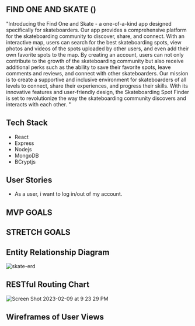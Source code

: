 ## FIND ONE AND SKATE ()


"Introducing the Find One and Skate - a one-of-a-kind app designed specifically for skateboarders. Our app provides a comprehensive platform for the skateboarding community to discover, share, and connect. With an interactive map, users can search for the best skateboarding spots, view photos and videos of the spots uploaded by other users, and even add their own favorite spots to the map. By creating an account, users can not only contribute to the growth of the skateboarding community but also receive additional perks such as the ability to save their favorite spots, leave comments and reviews, and connect with other skateboarders. Our mission is to create a supportive and inclusive environment for skateboarders of all levels to connect, share their experiences, and progress their skills. With its innovative features and user-friendly design, the Skateboarding Spot Finder is set to revolutionize the way the skateboarding community discovers and interacts with each other. "

## Tech Stack

- React
- Express
- Nodejs
- MongoDB
- BCryptjs

## User Stories

- As a user, i want to log in/out of my account.



## MVP GOALS




## STRETCH GOALS



## Entity Relationship Diagram
![skate-erd](https://user-images.githubusercontent.com/117604017/218008705-6b96dcf7-4128-482f-b006-44d4cf0c9b9a.png)




## RESTful Routing Chart
![Screen Shot 2023-02-09 at 9 23 29 PM](https://user-images.githubusercontent.com/117604017/218008888-cb4e9a84-c52b-456c-82b5-2fbe465a9797.png)





## Wireframes of User Views
